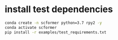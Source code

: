 # install test dependencies

```bash
conda create -n scformer python=3.7 rpy2 -y
conda activate scformer
pip install -r examples/test_requirements.txt
```
